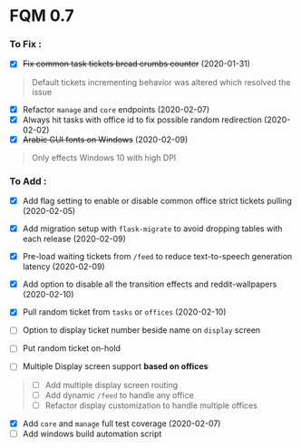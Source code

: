 # FQM 0.7

### To Fix :

- [x] ~~Fix common task tickets bread crumbs counter~~ (2020-01-31)
> Default tickets incrementing behavior was altered which resolved the issue
- [x] Refactor `manage` and `core` endpoints (2020-02-07)
- [x] Always hit tasks with office id to fix possible random redirection (2020-02-02)
- [x] ~~Arabic GUI fonts on Windows~~ (2020-02-09)
> Only effects Windows 10 with high DPI


### To Add :

- [x] Add flag setting to enable or disable common office strict tickets pulling (2020-02-05)
- [x] Add migration setup with `flask-migrate` to avoid dropping tables with each release (2020-02-09)
- [x] Pre-load waiting tickets from `/feed` to reduce text-to-speech generation latency (2020-02-09)
- [x] Add option to disable all the transition effects and reddit-wallpapers (2020-02-10)
- [x] Pull random ticket from `tasks` or `offices` (2020-02-10)
- [ ] Option to display ticket number beside name on `display` screen
- [ ] Put random ticket on-hold

- [ ] Multiple Display screen support **based on offices**
> - [ ] Add multiple display screen routing
> - [ ] Add dynamic `/feed` to handle any office
> - [ ] Refactor display customization to handle multiple offices

- [x] Add `core` and `manage` full test coverage (2020-02-07)
- [ ] Add windows build automation script
